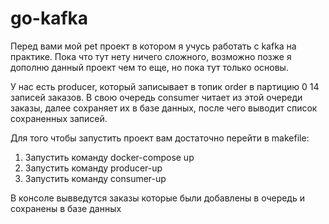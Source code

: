 # go-kafka

Перед вами мой pet проект в котором я учусь работать с kafka на практике.
Пока что тут нету ничего сложного, возможно позже я дополню данный проект чем то еще, но пока тут только основы. 

У нас есть producer, который записывает в топик order в партицию 0 14 записей заказов. В свою очередь consumer читает из этой очереди заказы, далее сохраняет их в базе данных, после чего выводит список сохраненных записей.

Для того чтобы запустить проект вам достаточно перейти в makefile:
1. Запустить команду docker-compose up
2. Запустить команду producer-up
3. Запустить команду consumer-up

В консоле вывведутся заказы которые были добавлены в очередь и сохранены в базе данных